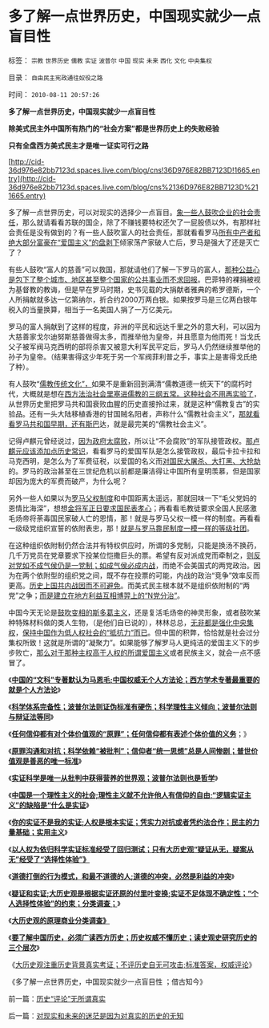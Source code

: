 # 多了解一点世界历史，中国现实就少一点盲目性

标签： `宗教` `世界历史` `儒教` `实证` `波普尔` `中国` `现实` `未来` `西化` `文化` `中央集权` 

目录： `自由民主宪政通往奴役之路`

时间： `2010-08-11 20:57:26`

**多了解一点世界历史，中国现实就少一点盲目性**

**除美式民主外中国所有热门的“社会方案”都是世界历史上的失败经验**

**只有全盘西方美式民主才是唯一证实可行之路**

[http://cid-36d976e82bb7123d.spaces.live.com/blog/cns!36D976E82BB7123D!1665.entry](http://cid-36d976e82bb7123d.spaces.live.com/blog/cns%2136D976E82BB7123D%211665.entry)

多了解一点世界历史，可以对现实的选择少一点盲目。[象一些人鼓吹企业的社会责任](../../../2008/5/20/不要让企业的“被动摊派”变成“社会责任”.md)，那么就请看看苏联的国企，除了不赚钱要特权还欠了一屁股债以外，有那样社会责任是没有做到的？有一些人鼓吹富人的社会责任，那就看看罗马[所有中产者和绝大部分富豪在“爱国主义”的盘剥下](../../../2010/5/17/爱国是民主国家的专利.md)倾家荡产家破人亡后，罗马是强大了还是灭亡了？

有些人鼓吹“富人的慈善”可以救国，那就请他们了解一下罗马的富人，[那种公益心是包下了整个城市、地区甚至整个国家的公共事业而不求回报](../../../2007/10/5/慈善捐款不是富人义务，政策福利缺失不能指望私人慈善.md)。巴菲特的裸捐被视为基督教的教诲，但是早在罗马时期，史书见载的大捐献者雅典的希罗德斯，一个人所捐献就多达一亿第纳尔，折合约2000万两白银。如果按罗马是三亿两白银年税入的当量换算，相当于一名美国人捐了一万亿美元。

罗马的富人捐献到了这样的程度，非洲的平民和远达千里之外的意大利，可以因为大慈善家戈尔迪努斯慈善做得太多，而推举他为皇帝，并且愿意为他而死！当戈氏父子被军阀马克西明的部将杀害又被意大利军民平定后，罗马人仍然继续推举他的孙子为皇帝。（结果害得这少年死于另一个军阀菲利普之手，事实上是害得戈氏绝了种）。

有人鼓吹“[儒教传统文化”，](../../../2009/6/26/精通马列和国学儒教才能扔掉这个主子吗？.md)如果不是重新回到满清“儒教道德一统天下”的腐朽时代，大概就是想在[西方法治社会里塞进儒教的三纲五常。这种社会不用再实验了](../../../2010/8/8/罗马父权制度就是三纲五常的法制化.md)，从世界历史里把罗马共和国衰败血腥的历史直接拎过来，就是这种“儒教复古”的实验品。还有一头大陆移植香港的甘国贼名阳者，声称什么“儒教社会主义”，[那就看看罗马共和国早期，还有斯巴](../../../2010/7/21/柏拉图的乌托邦就是社会主义.md)达，就是最完美的“儒教社会主义”。

记得卢麒元曾经说过，[因为政府太腐败](http://darthvad.blog.163.com/blog/static/53399470201062905325734/)，所以让“不会腐败”的军队接管政权。[那卢麒元应该添加点历史常识](../../../2010/6/9/评卢麒元《制高点》.md)，看看罗马的爱国军队是怎么接管政权，最后卡拉卡拉和马克西明，是怎么为了军费征税，以爱国的名义而[对国民大屠杀、大打黑、大抢劫](../../../2010/4/26/请勿与国际游资里应外合打破中国防线.md)的。罗马的政治甚至在三世纪危机以前都是廉洁得让中国所有皇明羡慕，但是国家却因为庞大的军费而破产，为什么呢？

另外一些人如果以为[罗马父权制度](../../../2010/8/8/罗马父权制度就是三纲五常的法制化.md)和中国距离太遥远，那就回味一下“毛父党妈的恩情比海深”，想想[金将军正日要求国民表孝心](../../../2009/6/2/金将军正日不会真打架，朝鲜半岛燃不起战火.md)；再看看毛教徒要求全国人民感激毛炀帝将荼毒国民家破人亡的恩情，那！就是与罗马父权一模一样的制度。再看看一级级党组织宣誓的依附表忠，那！[就是与罗马靠民制度一模一样的等级社团](../../../2010/8/9/罗马的客民和奴隶的区别.md)。

在这种组织依附制仍然合法并有特权供应时，所谓的多党制，只能是换汤不换药，几千万党员在党章要求下投某位恺撒巨头的票。希望有反对派成党而牵制之，[则反对党如不成气侯仍是一党制；如成气侯必成内战](../../../2009/3/1/维持稳定目前更宜一党制；不宜全国直选普选.md)，而绝不会美国式的两党政治。因为在两个依附型的组织党之间，既不存在投票的可能，内战的政治“竞争”效率反而更高。[历史上国共内战因而不可避免](../../../2010/5/27/网络可以接触赤裸裸的恶性人格.md)。而美式民主根本就不是组织依附制的“两党”之争；[而是建立在地方利益互相博羿上的“N党分治”](../../../2010/6/29/地区自治是天然的“多党制”和集会结社的天赋权力.md)。

中国今天无论是[鼓吹变相的斯多葛主义](../../../2010/8/8/廉政救国论者请了解两千年前的斯多葛哲学(Stoicism).md)，还是复活毛炀帝的神灵形象，或者鼓吹某种特殊材料做的类人生物，（是他们自已说的），林林总总，[无非都是强化中央集权](../../../2010/6/9/中央集权是防守性的国家策略；诸侯采邑目的是扩张.md)，[保持中国作为低人权社会的“抵抗力”而已](../../../2009/7/11/以传统文化对抗普世价值观是形同自杀.md)。但中国的积弊，恰恰就是社会过分集权所致！这就是所谓的“凝聚力”。如果能够了解罗马人更纯洁的爱国主义下的步步败亡，[那么对于那种主权高于人权的所谓爱国主义](http://blog.sina.com.cn/s/blog_5563a64d0100dp3g.html)或者民族主义，就会一点不感冒了。

《[**中国的“文科”专著默认为马恩毛;中国权威无个人方法论；西方学术专著最重要的就是个人方法论**](../../../2010/6/20/中国文史权威没有个人方法论.md)》

《[**科学体系完备性；波普尔法则证伪标准有硬伤；科学理性主义倾向；波普尔法则与辩证法等同**](../../../2010/6/20/波普尔法则先验（transcendental）有歧义，其实指巫师法则.md)》

《[**任何信仰都有对个体价值观的“原罪”；任何信仰都有表述个体价值的义务**](../../../2010/6/20/任何信仰都有对个体价值观的“原罪”.md)；》

《[**原罪沟通和对抗；科学依赖“被批判”；信仰者“统一思想”总是人间惨剧；普世价值观是善恶的唯一标准**](../../../2010/6/21/人权普世的个体价值观是善恶的唯一标准.md)》

《[**实证科学是唯一从批判中获得营养的世界观；波普尔法则也是哲学**](../../../2010/6/21/实证科学是唯一依赖批判，不需要文过饰非的世界观.md)》

《[**中国是一个理性主义的社会;理性主义就不允许他人有信仰的自由;“逻辑实证主义”的缺陷是“什么是实证**](../../../2010/6/22/中国仍是一个理性主义的社会.md)》

《[**你的实证不是我的实证;人权是根本实证；凭实力对抗或者凭约法合作；民主的力量基础；实用主义**](../../../2010/6/22/你的实证不是我的实证;实证主义也是理性主义.md)》

《[**以人权为依归科学实证标准经受了回归测试；只有大历史观“疑证从无，疑案从无”经受了“选择性体验”》**](../../../2010/6/22/最大的敌人是自已；科学实证标准的的回归测试.md)

《[**道德打倒的行为模式，和最不道德的人;道德的冲突，必然是利益的冲突**](../../../2010/6/23/“讲道德者”最缺德.md)》

《[**疑证和实证;大历史观是根据实证还原的付里叶变换;实证不足体现不确定性；“个人选择性体验”的约束；分类调查；**](../../../2010/7/14/大历史观，付里叶变换的采样之疑证和实证.md)》

《[**大历史观的原理商业分类调查》**](../../../2010/7/14/大历史观之分类调查；循证医学“早诊早治省钱”是科幻.md)

《[**要了解中国历史，必须广读西方历史；历史权威不懂历史；读史观史研究历史的三个层次**](../../../2010/8/11/要了解中国历史，必须广读世界历史.md)》

《[大历史观注重历史背景真实考证；不评历史自无可攻击;标准答案，权威评论](../../../2010/8/11/历史“评论”无所谓真实.md)》

《多了解一点世界历史，中国现实就少一点盲目性 ；借古知今》



前一篇：[历史“评论”无所谓真实](../../../2010/8/11/历史“评论”无所谓真实.md)

后一篇：[对现实和未来的迷茫是因为对真实的历史的无知](../../../2010/8/11/对现实和未来的迷茫是因为对真实的历史的无知.md)